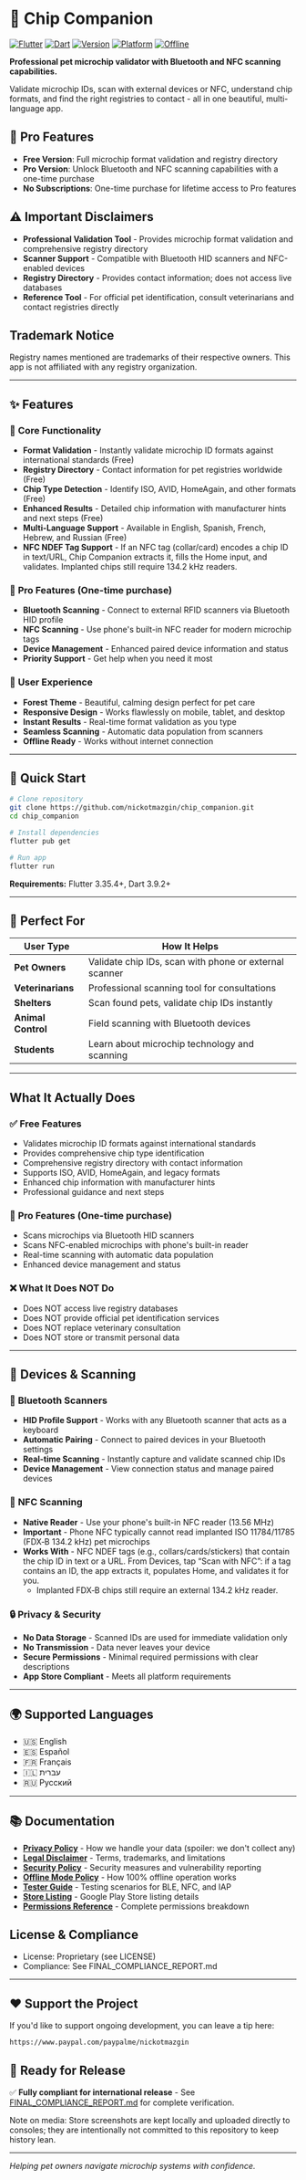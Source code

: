 # 🐾 Chip Companion

[![Flutter](https://img.shields.io/badge/Flutter-3.35.4+-02569B?logo=flutter)](https://flutter.dev/)
[![Dart](https://img.shields.io/badge/Dart-3.9.2+-0175C2?logo=dart)](https://dart.dev/)
[![Version](https://img.shields.io/badge/Version-2.0.7--build.10-blue)](https://github.com/nickotmazgin/chip_companion/releases)
[![Platform](https://img.shields.io/badge/Platform-Android%20%7C%20iOS%20%7C%20Web-green)](https://flutter.dev/)
[![Offline](https://img.shields.io/badge/Mode-100%25%20Offline-success)](OFFLINE_MODE_POLICY.md)

**Professional pet microchip validator with Bluetooth and NFC scanning capabilities.**

Validate microchip IDs, scan with external devices or NFC, understand chip formats, and find the right registries to contact - all in one beautiful, multi-language app.

## 💎 **Pro Features**

- **Free Version**: Full microchip format validation and registry directory
- **Pro Version**: Unlock Bluetooth and NFC scanning capabilities with a one-time purchase
- **No Subscriptions**: One-time purchase for lifetime access to Pro features

## ⚠️ Important Disclaimers

- **Professional Validation Tool** - Provides microchip format validation and comprehensive registry directory
- **Scanner Support** - Compatible with Bluetooth HID scanners and NFC-enabled devices
- **Registry Directory** - Provides contact information; does not access live databases
- **Reference Tool** - For official pet identification, consult veterinarians and contact registries directly

## Trademark Notice

Registry names mentioned are trademarks of their respective owners. This app is not affiliated with any registry organization.

---

## ✨ **Features**

### 🎯 **Core Functionality**

- **Format Validation** - Instantly validate microchip ID formats against international standards (Free)
- **Registry Directory** - Contact information for pet registries worldwide (Free)
- **Chip Type Detection** - Identify ISO, AVID, HomeAgain, and other formats (Free)
- **Enhanced Results** - Detailed chip information with manufacturer hints and next steps (Free)
- **Multi-Language Support** - Available in English, Spanish, French, Hebrew, and Russian (Free)
 - **NFC NDEF Tag Support** - If an NFC tag (collar/card) encodes a chip ID in text/URL, Chip Companion extracts it, fills the Home input, and validates. Implanted chips still require 134.2 kHz readers.

### 💎 **Pro Features** (One-time purchase)

- **Bluetooth Scanning** - Connect to external RFID scanners via Bluetooth HID profile
- **NFC Scanning** - Use phone's built-in NFC reader for modern microchip tags
- **Device Management** - Enhanced paired device information and status
- **Priority Support** - Get help when you need it most

### 🎨 **User Experience**

- **Forest Theme** - Beautiful, calming design perfect for pet care
- **Responsive Design** - Works flawlessly on mobile, tablet, and desktop
- **Instant Results** - Real-time format validation as you type
- **Seamless Scanning** - Automatic data population from scanners
- **Offline Ready** - Works without internet connection

---

## 🚀 **Quick Start**

```bash
# Clone repository
git clone https://github.com/nickotmazgin/chip_companion.git
cd chip_companion

# Install dependencies
flutter pub get

# Run app
flutter run
```

**Requirements:** Flutter 3.35.4+, Dart 3.9.2+

---

## 📱 **Perfect For**

| User Type          | How It Helps                                           |
| ------------------ | ------------------------------------------------------ |
| **Pet Owners**     | Validate chip IDs, scan with phone or external scanner |
| **Veterinarians**  | Professional scanning tool for consultations           |
| **Shelters**       | Scan found pets, validate chip IDs instantly           |
| **Animal Control** | Field scanning with Bluetooth devices                  |
| **Students**       | Learn about microchip technology and scanning          |

---

## What It Actually Does

### ✅ **Free Features**
- Validates microchip ID formats against international standards
- Provides comprehensive chip type identification
- Comprehensive registry directory with contact information
- Supports ISO, AVID, HomeAgain, and legacy formats
- Enhanced chip information with manufacturer hints
- Professional guidance and next steps

### 💎 **Pro Features** (One-time purchase)
- Scans microchips via Bluetooth HID scanners
- Scans NFC-enabled microchips with phone's built-in reader
- Real-time scanning with automatic data population
- Enhanced device management and status

### ❌ **What It Does NOT Do**
- Does NOT access live registry databases
- Does NOT provide official pet identification services
- Does NOT replace veterinary consultation
- Does NOT store or transmit personal data

---

## 📱 **Devices & Scanning**

### 🔵 **Bluetooth Scanners**

- **HID Profile Support** - Works with any Bluetooth scanner that acts as a keyboard
- **Automatic Pairing** - Connect to paired devices in your Bluetooth settings
- **Real-time Scanning** - Instantly capture and validate scanned chip IDs
- **Device Management** - View connection status and manage paired devices

### 📡 **NFC Scanning**

- **Native Reader** - Use your phone's built-in NFC reader (13.56 MHz)
- **Important** - Phone NFC typically cannot read implanted ISO 11784/11785 (FDX‑B 134.2 kHz) pet microchips
- **Works With** - NFC NDEF tags (e.g., collars/cards/stickers) that contain the chip ID in text or a URL. From Devices, tap “Scan with NFC”: if a tag contains an ID, the app extracts it, populates Home, and validates it for you.
	- Implanted FDX‑B chips still require an external 134.2 kHz reader.

### 🔒 **Privacy & Security**

- **No Data Storage** - Scanned IDs are used for immediate validation only
- **No Transmission** - Data never leaves your device
- **Secure Permissions** - Minimal required permissions with clear descriptions
- **App Store Compliant** - Meets all platform requirements

---

## 🌍 **Supported Languages**

- 🇺🇸 English
- 🇪🇸 Español
- 🇫🇷 Français
- 🇮🇱 עברית
- 🇷🇺 Русский

---

## 📚 Documentation

- **[Privacy Policy](PRIVACY_POLICY.md)** - How we handle your data (spoiler: we don't collect any)
- **[Legal Disclaimer](LEGAL_DISCLAIMER.md)** - Terms, trademarks, and limitations
- **[Security Policy](SECURITY.md)** - Security measures and vulnerability reporting
- **[Offline Mode Policy](OFFLINE_MODE_POLICY.md)** - How 100% offline operation works
- **[Tester Guide](TESTER_GUIDE.md)** - Testing scenarios for BLE, NFC, and IAP
- **[Store Listing](STORE_LISTING.md)** - Google Play Store listing details
- **[Permissions Reference](PERMISSIONS_REFERENCE.md)** - Complete permissions breakdown

## License & Compliance

- License: Proprietary (see LICENSE)
- Compliance: See FINAL_COMPLIANCE_REPORT.md

---

## ❤️ Support the Project

If you'd like to support ongoing development, you can leave a tip here:

`https://www.paypal.com/paypalme/nickotmazgin`

## 🚀 Ready for Release

✅ **Fully compliant for international release** - See [FINAL_COMPLIANCE_REPORT.md](FINAL_COMPLIANCE_REPORT.md) for complete verification.

Note on media: Store screenshots are kept locally and uploaded directly to consoles; they are intentionally not committed to this repository to keep history lean.

---

_Helping pet owners navigate microchip systems with confidence._
